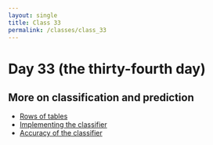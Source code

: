 ```yaml
---
layout: single
title: Class 33
permalink: /classes/class_33
---
```


# Day 33 (the thirty-fourth day)

## More on classification and prediction

* [Rows of tables](../chapters/09/Rows_of_Tables)
* [Implementing the classifier](../chapters/09/Implementing_the_Classifier)
* [Accuracy of the classifier](../chapters/09/Accuracy_of_the_Classifier)
